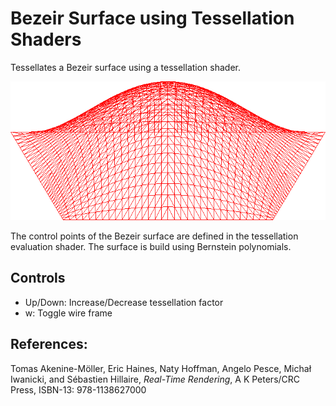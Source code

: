 # Bezeir Surface using Tessellation Shaders
Tessellates a Bezeir surface using a tessellation shader. 

![](result.png)

The control points of the Bezeir surface are defined in the tessellation evaluation shader. The surface is build using Bernstein polynomials.

## Controls

* Up/Down: Increase/Decrease tessellation factor
* w: Toggle wire frame

## References:
Tomas Akenine-Möller, Eric Haines, Naty Hoffman, Angelo Pesce, Michał Iwanicki, and Sébastien Hillaire, *Real-Time Rendering*, A K Peters/CRC Press, ISBN-13: 978-1138627000